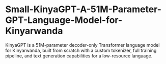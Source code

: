 # Small-KinyaGPT-A-51M-Parameter-GPT-Language-Model-for-Kinyarwanda
KinyaGPT is a 51M-parameter decoder-only Transformer language model for Kinyarwanda, built from scratch with a custom tokenizer, full training pipeline, and text generation capabilities for a low-resource language.
